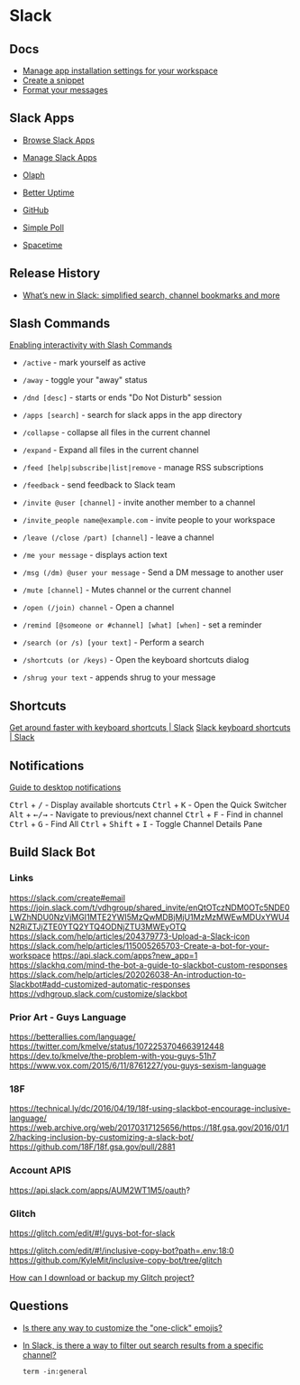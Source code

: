 # Slack

## Docs


* [Manage app installation settings for your workspace](https://app.slack.com/help/articles/222386767-Manage-app-installation-settings-for-your-workspace)
* [Create a snippet](https://slack.com/help/articles/204145658-Create-a-snippet)
* [Format your messages](https://slack.com/help/articles/202288908-Format-your-messages)

## Slack Apps

* [Browse Slack Apps](https://btvdev.slack.com/apps)
* [Manage Slack Apps](https://btvdev.slack.com/apps/manage)


* [Olaph](https://olaph.io/)
* [Better Uptime](https://betteruptime.com/slack-integration)
* [GitHub](https://slack.github.com/)
* [Simple Poll](https://simplepoll.rocks/)
* [Spacetime](https://spacetime.am/)

## Release History

* [What’s new in Slack: simplified search, channel bookmarks and more](https://slack.com/blog/productivity/whats-new-in-slack-simplified-search-channel-bookmarks)

## Slash Commands

[Enabling interactivity with Slash Commands](https://api.slack.com/interactivity/slash-commands)

* `/active` - mark yourself as active
* `/away` - toggle your "away" status
* `/dnd [desc]` - starts or ends "Do Not Disturb" session

* `/apps [search]` - search for slack apps in the app directory

* `/collapse` - collapse all files in the current channel
* `/expand` - Expand all files in the current channel

* `/feed [help|subscribe|list|remove` - manage RSS subscriptions
* `/feedback` - send feedback to Slack team

* `/invite @user [channel]` - invite another member to a channel
* `/invite_people name@example.com` - invite people to your workspace

* `/leave (/close /part) [channel]` - leave a channel
* `/me your message` - displays action text
* `/msg (/dm) @user your message` - Send a DM message to another user

* `/mute [channel]` - Mutes channel or the current channel
* `/open (/join) channel` - Open a channel

* `/remind [@someone or #channel] [what] [when]` - set a reminder
* `/search (or /s) [your text]` - Perform a search
* `/shortcuts (or /keys)` - Open the keyboard shortcuts dialog

* `/shrug your text` - appends shrug to your message


## Shortcuts

[Get around faster with keyboard shortcuts | Slack](https://slack.com/help/articles/217626598-Get-around-faster-with-keyboard-shortcuts)
[Slack keyboard shortcuts | Slack](https://slack.com/help/articles/201374536-Slack-keyboard-shortcuts)



## Notifications

[Guide to desktop notifications](https://slack.com/help/articles/201355156-Guide-to-desktop-notifications#windows-1)



<kbd>Ctrl</kbd> + <kbd>/</kbd> - Display available shortcuts
<kbd>Ctrl</kbd> + <kbd>K</kbd> - Open the Quick Switcher
<kbd>Alt</kbd> + <kbd>←/→</kbd> - Navigate to previous/next channel
<kbd>Ctrl</kbd> + <kbd>F</kbd> - Find in channel
<kbd>Ctrl</kbd> + <kbd>G</kbd> - Find All
<kbd>Ctrl</kbd> + <kbd>Shift</kbd> + <kbd>I</kbd> - Toggle Channel Details Pane

## Build Slack Bot


### Links

https://slack.com/create#email
https://join.slack.com/t/vdhgroup/shared_invite/enQtOTczNDM0OTc5NDE0LWZhNDU0NzVjMGI1MTE2YWI5MzQwMDBjMjU1MzMzMWEwMDUxYWU4N2RiZTJjZTE0YTQ2YTQ4ODNjZTU3MWEyOTQ
https://slack.com/help/articles/204379773-Upload-a-Slack-icon
https://slack.com/help/articles/115005265703-Create-a-bot-for-your-workspace
https://api.slack.com/apps?new_app=1
https://slackhq.com/mind-the-bot-a-guide-to-slackbot-custom-responses
https://slack.com/help/articles/202026038-An-introduction-to-Slackbot#add-customized-automatic-responses
https://vdhgroup.slack.com/customize/slackbot


### Prior Art - Guys Language

https://betterallies.com/language/
https://twitter.com/kmelve/status/1072253704663912448
https://dev.to/kmelve/the-problem-with-you-guys-51h7
https://www.vox.com/2015/6/11/8761227/you-guys-sexism-language

### 18F

https://technical.ly/dc/2016/04/19/18f-using-slackbot-encourage-inclusive-language/
https://web.archive.org/web/20170317125656/https://18f.gsa.gov/2016/01/12/hacking-inclusion-by-customizing-a-slack-bot/
https://github.com/18F/18f.gsa.gov/pull/2881


### Account APIS

https://api.slack.com/apps/AUM2WT1M5/oauth?

### Glitch

https://glitch.com/edit/#!/guys-bot-for-slack

https://glitch.com/edit/#!/inclusive-copy-bot?path=.env:18:0
https://github.com/KyleMit/inclusive-copy-bot/tree/glitch

[How can I download or backup my Glitch project?](https://glitch.com/help/how-can-i-download-backup-my-glitch-project/)

## Questions

* [Is there any way to customize the "one-click" emojis?](https://www.reddit.com/r/Slack/comments/jcaa35/)

* [In Slack, is there a way to filter out search results from a specific channel?](https://webapps.stackexchange.com/q/122789/38656)

  ```none
  term -in:general
  ```
